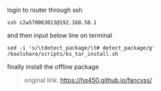 login to router through ssh
```shell script
ssh c2w570063013@192.168.50.1
```
and then input below line on terminal
```shell script
sed -i 's/\tdetect_package/\t# detect_package/g' /koolshare/scripts/ks_tar_install.sh
```
finally install the offline package

>original link: https://hq450.github.io/fancyss/